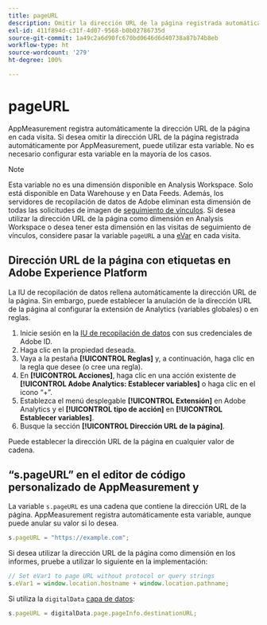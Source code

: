 ```yaml
---
title: pageURL
description: Omitir la dirección URL de la página registrada automáticamente en el sitio.
exl-id: 411f894d-c31f-4d07-9568-b0b02786735d
source-git-commit: 1a49c2a6d90fc670bd0646d6d40738a87b74b8eb
workflow-type: ht
source-wordcount: '279'
ht-degree: 100%

---
```


# pageURL

AppMeasurement registra automáticamente la dirección URL de la página en cada visita. Si desea omitir la dirección URL de la página registrada automáticamente por AppMeasurement, puede utilizar esta variable. No es necesario configurar esta variable en la mayoría de los casos.

>[!NOTE]
>
>Esta variable no es una dimensión disponible en Analysis Workspace. Solo está disponible en Data Warehouse y en Data Feeds. Además, los servidores de recopilación de datos de Adobe eliminan esta dimensión de todas las solicitudes de imagen de [seguimiento de vínculos](/help/implement/vars/functions/tl-method.md). Si desea utilizar la dirección URL de la página como dimensión en Analysis Workspace o desea tener esta dimensión en las visitas de seguimiento de vínculos, considere pasar la variable `pageURL` a una [eVar](evar.md) en cada visita.

## Dirección URL de la página con etiquetas en Adobe Experience Platform

La IU de recopilación de datos rellena automáticamente la dirección URL de la página. Sin embargo, puede establecer la anulación de la dirección URL de la página al configurar la extensión de Analytics (variables globales) o en reglas.

1. Inicie sesión en la [IU de recopilación de datos](https://experience.adobe.com/data-collection) con sus credenciales de Adobe ID.
2. Haga clic en la propiedad deseada.
3. Vaya a la pestaña **[!UICONTROL Reglas]** y, a continuación, haga clic en la regla que desee (o cree una regla).
4. En **[!UICONTROL Acciones]**, haga clic en una acción existente de **[!UICONTROL Adobe Analytics: Establecer variables]** o haga clic en el icono “+”.
5. Establezca el menú desplegable **[!UICONTROL Extensión]** en Adobe Analytics y el **[!UICONTROL tipo de acción]** en **[!UICONTROL Establecer variables]**.
6. Busque la sección **[!UICONTROL Dirección URL de la página]**.

Puede establecer la dirección URL de la página en cualquier valor de cadena.

## “s.pageURL” en el editor de código personalizado de AppMeasurement y 

La variable `s.pageURL` es una cadena que contiene la dirección URL de la página. AppMeasurement registra automáticamente esta variable, aunque puede anular su valor si lo desea.

```js
s.pageURL = "https://example.com";
```

Si desea utilizar la dirección URL de la página como dimensión en los informes, pruebe a utilizar lo siguiente en la implementación:

```js
// Set eVar1 to page URL without protocol or query strings
s.eVar1 = window.location.hostname + window.location.pathname;
```

Si utiliza la `digitalData` [capa de datos](../../prepare/data-layer.md):

```js
s.pageURL = digitalData.page.pageInfo.destinationURL;
```
